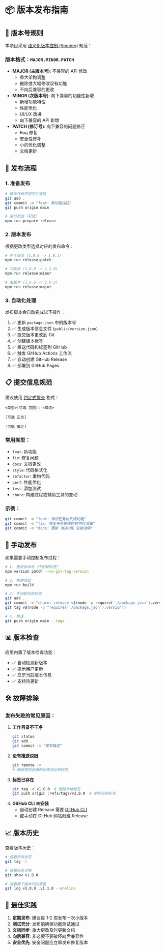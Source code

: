 # 📦 版本发布指南

## 🔢 版本号规则

本项目采用 [语义化版本控制 (SemVer)](https://semver.org/lang/zh-CN/) 规范：

### 版本格式：`MAJOR.MINOR.PATCH`

* **MAJOR (主版本号)**: 不兼容的 API 修改
  * 重大架构调整
  * 删除或大幅修改现有功能
  * 不向后兼容的更改
* **MINOR (次版本号)**: 向下兼容的功能性新增
  * 新增功能特性
  * 性能优化
  * UI/UX 改进
  * 向下兼容的 API 新增
* **PATCH (修订号)**: 向下兼容的问题修正
  * Bug 修复
  * 安全性修补
  * 小的优化调整
  * 文档更新

## 🚀 发布流程

### 1. 准备发布

```bash
# 确保代码已提交并推送
git add .
git commit -m "feat: 新功能描述"
git push origin main

# 运行检查（可选）
npm run prepare-release
```

### 2. 版本发布

根据更改类型选择对应的发布命令：

```bash
# 补丁版本 (1.0.0 -> 1.0.1)
npm run release:patch

# 次版本 (1.0.0 -> 1.1.0) 
npm run release:minor

# 主版本 (1.0.0 -> 2.0.0)
npm run release:major
```

### 3. 自动化处理

发布脚本会自动完成以下操作：

1. ✅ 更新 `package.json` 中的版本号
2. ✅ 生成版本信息文件 (`public/version.json`)
3. ✅ 提交版本更改到 Git
4. ✅ 创建版本标签
5. ✅ 推送代码和标签到 GitHub
6. ✅ 触发 GitHub Actions 工作流
7. ✅ 自动创建 GitHub Release
8. ✅ 部署到 GitHub Pages

## 📋 提交信息规范

建议使用 [约定式提交](https://www.conventionalcommits.org/zh-hans/) 格式：

```
<类型>[可选 范围]: <描述>

[可选 正文]

[可选 脚注]
```

### 常用类型：

* `feat`: 新功能
* `fix`: 修复问题
* `docs`: 文档更改
* `style`: 代码格式化
* `refactor`: 重构代码
* `perf`: 性能优化
* `test`: 添加测试
* `chore`: 构建过程或辅助工具的变动

### 示例：

```bash
git commit -m "feat: 添加任务优先级功能"
git commit -m "fix: 修复任务删除时的内存泄漏"
git commit -m "docs: 更新 README 安装说明"
```

## 🔧 手动发布

如果需要手动控制发布过程：

```bash
# 1. 更新版本号（不创建标签）
npm version patch --no-git-tag-version

# 2. 构建项目
npm run build

# 3. 手动提交和标签
git add .
git commit -m "chore: release v$(node -p require('./package.json').version)"
git tag v$(node -p "require('./package.json').version")

# 4. 推送
git push origin main --tags
```

## 📊 版本检查

应用内置了版本检查功能：

* ✅ 自动检测新版本
* ✅ 提示用户更新
* ✅ 显示当前版本信息
* ✅ 支持热更新

## 🛠️ 故障排除

### 发布失败的常见原因：

1. **工作目录不干净**
   ```bash
   git status
   git add .
   git commit -m "提交描述"
   ```
2. **没有推送权限**
   ```bash
   git remote -v
   # 确保使用正确的仓库地址和权限
   ```
3. **标签已存在**
   ```bash
   git tag -d v1.0.0  # 删除本地标签
   git push origin :refs/tags/v1.0.0  # 删除远程标签
   ```
4. **GitHub CLI 未安装**
   * 自动创建 Release 需要 [GitHub CLI](https://cli.github.com/)
   * 或手动在 GitHub 网站创建 Release

## 📈 版本历史

查看版本历史：

```bash
# 查看所有标签
git tag -l

# 查看标签详情
git show v1.0.0

# 查看两个版本间的变更
git log v1.0.0..v1.1.0 --oneline
```

## 🎯 最佳实践

1. **定期发布**: 建议每 1-2 周发布一次小版本
2. **测试充分**: 发布前确保功能测试通过
3. **文档同步**: 重大更改及时更新文档
4. **向后兼容**: 非必要不要破坏向后兼容性
5. **安全优先**: 安全问题应立即发布修复版本
